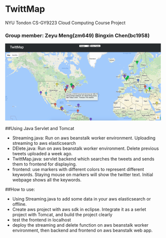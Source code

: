 # TwittMap
NYU Tondon CS-GY9223 Cloud Computing Course Project

### Group member: Zeyu Meng(zm649) Bingxin Chen(bc1958) 

![alt text](https://raw.githubusercontent.com/ChronoResister/TwittMap/master/screenshot.jpeg "Screenshot")

##Using Java Servlet and Tomcat 

- Streaming.java: Run on aws beanstalk worker environment. Uploading streaming to aws elasticsearch
- DElete.java: Run on aws beanstalk worker environment. Delete previous tweets uploaded a week ago.
- TwittMap.java: servlet backend which searches the tweets and sends them to frontend for displaying.  
- frontend: use markers with different colors to represent different keywords. Staying mouse on markers will show the twitter text. Initial webpage shows all the keywords.


##How to use: 
- Using Streaming.java to add some data in your aws elasticsearch or offline. 
- Create aws project with aws sdk in eclipse. Integrate it as a serlet project with Tomcat, and build the project clearly
- test the frontend in localhost
- deploy the streaming and delete function on aws beanstalk worker environment, then backend and frontend on aws beanstalk web app. 

